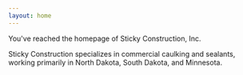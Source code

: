 ```yaml
---
layout: home
---
```


You've reached the homepage of Sticky Construction, Inc.

Sticky Construction specializes in commercial caulking and sealants, working primarily in North Dakota, South Dakota, and Minnesota.
